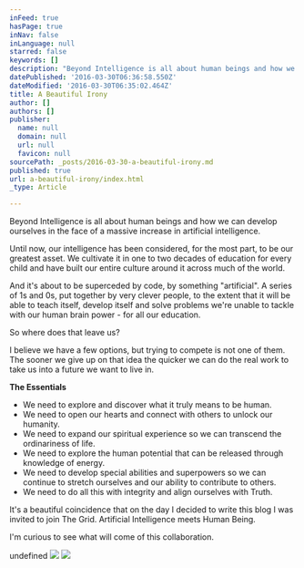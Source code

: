 ```yaml
---
inFeed: true
hasPage: true
inNav: false
inLanguage: null
starred: false
keywords: []
description: "Beyond Intelligence is all about human beings and how we can develop ourselves in the face of a massive increase in artificial intelligence.\_"
datePublished: '2016-03-30T06:36:58.550Z'
dateModified: '2016-03-30T06:35:02.464Z'
title: A Beautiful Irony
author: []
authors: []
publisher:
  name: null
  domain: null
  url: null
  favicon: null
sourcePath: _posts/2016-03-30-a-beautiful-irony.md
published: true
url: a-beautiful-irony/index.html
_type: Article

---
```

Beyond Intelligence is all about human beings and how we can develop ourselves in the face of a massive increase in artificial intelligence. 

Until now, our intelligence has been considered, for the most part, to be our greatest asset. We cultivate it in one to two decades of education for every child and have built our entire culture around it across much of the world.

And it's about to be superceded by code, by something "artificial". A series of 1s and 0s, put together by very clever people, to the extent that it will be able to teach itself, develop itself and solve problems we're unable to tackle with our human brain power - for all our education.

So where does that leave us?

I believe we have a few options, but trying to compete is not one of them. The sooner we give up on that idea the quicker we can do the real work to take us into a future we want to live in. 

**The Essentials**

* We need to explore and discover what it truly means to be human.
* We need to open our hearts and connect with others to unlock our humanity.
* We need to expand our spiritual experience so we can transcend the ordinariness of life.
* We need to explore the human potential that can be released through knowledge of energy.
* We need to develop special abilities and superpowers so we can continue to  stretch ourselves and our ability to contribute to others.
* We need to do all this with integrity and align ourselves with Truth.

It's a beautiful coincidence that on the day I decided to write this blog I was invited to join The Grid. Artificial Intelligence meets Human Being. 

I'm curious to see what will come of this collaboration.

undefined
![](https://the-grid-user-content.s3-us-west-2.amazonaws.com/cc9f511d-52a1-4a7b-83a9-ab5c816c5149.jpg)
![](https://the-grid-user-content.s3-us-west-2.amazonaws.com/2a162978-612f-4ae3-87b8-12bff824bc3b.jpg)